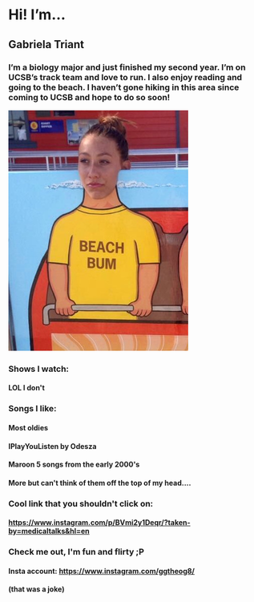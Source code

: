 # Hi! I’m…
## Gabriela Triant

### I’m a biology major and just finished my second year. I’m on UCSB’s track team and love to run. I also enjoy reading and going to the beach. I haven’t gone hiking in this area since coming to UCSB and hope to do so soon!

![](IMG_0521.jpg)

### Shows I watch:
#### LOL I don't


### Songs I like:
#### Most oldies
#### IPlayYouListen by Odesza
#### Maroon 5 songs from the early 2000's
#### More but can't think of them off the top of my head....


### Cool link that you shouldn't click on:
#### https://www.instagram.com/p/BVmi2y1Deqr/?taken-by=medicaltalks&hl=en


### Check me out, I'm fun and flirty ;P
#### Insta account: https://www.instagram.com/ggtheog8/
#### (that was a joke)